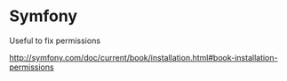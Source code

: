 # Symfony 

Useful to fix permissions

http://symfony.com/doc/current/book/installation.html#book-installation-permissions
